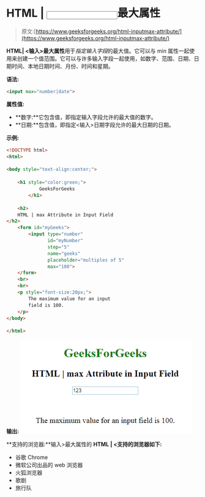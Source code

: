 # HTML | <input>最大属性

> 原文:[https://www.geeksforgeeks.org/html-inputmax-attribute/](https://www.geeksforgeeks.org/html-inputmax-attribute/)

**HTML| <输入>最大属性**用于*指定输入字段*的最大值。它可以与 min 属性一起使用来创建一个值范围。它可以与许多输入字段一起使用，如数字、范围、日期、日期时间、本地日期时间、月份、时间和星期。

**语法:**

```html
<input max="number|date"> 
```

**属性值:**

*   **数字:**它包含值，即指定输入字段允许的最大值的数字。
*   **日期:**包含值，即指定<输入>日期字段允许的最大日期的日期。

**示例:**

```html
<!DOCTYPE html>
<html>

<body style="text-align:center;">

    <h1 style="color:green;"> 
            GeeksForGeeks 
        </h1>

    <h2> 
    HTML | max Attribute in Input Field 
</h2>
    <form id="myGeeks">
        <input type="number" 
               id="myNumber"
               step="5" 
               name="geeks" 
               placeholder="multiples of 5" 
               max="100">
    </form>
    <br>
    <br>
    <p style="font-size:20px;">
        The maximum value for an input
        field is 100.
    </p>
</body>

</html>
```

**输出:**
![](img/47dd928b8ab98f14821e7b822ea3ca8c.png)

**支持的浏览器:**输入>最大属性的 **HTML | <支持的浏览器如下:**

*   谷歌 Chrome
*   微软公司出品的 web 浏览器
*   火狐浏览器
*   歌剧
*   旅行队